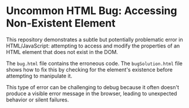 # Uncommon HTML Bug: Accessing Non-Existent Element

This repository demonstrates a subtle but potentially problematic error in HTML/JavaScript: attempting to access and modify the properties of an HTML element that does not exist in the DOM. 

The `bug.html` file contains the erroneous code.  The `bugSolution.html` file shows how to fix this by checking for the element's existence before attempting to manipulate it. 

This type of error can be challenging to debug because it often doesn't produce a visible error message in the browser, leading to unexpected behavior or silent failures.